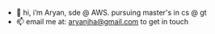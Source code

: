 - 👋 hi, i’m Aryan, sde @ AWS. pursuing master's in cs @ gt
- 📫 email me at: aryanjha@gmail.com to get in touch

<!---
AryanJha524/AryanJha524 is a ✨ special ✨ repository because its `README.md` (this file) appears on your GitHub profile.
You can click the Preview link to take a look at your changes.
--->
